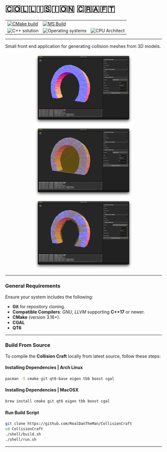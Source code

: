 # 🇨​​​​​🇴​​​​​🇱​​​​​🇱​​​​​🇮​​​​​🇸​​​​​🇮​​​​​🇴​​​​​🇳​​​​​ 🇨​​​​​🇷​​​​​🇦​​​​​🇫​​​​​🇹​​​​​
<table class="no-border">
  <tr>
    <td><a href="https://github.com/RealDanTheMan/CollisionCraft/actions/workflows/cmake-macos-build.yml" alt="Arch Build"><img src="https://github.com/RealDanTheMan/CollisionCraft/actions/workflows/cmake-archlinux-build.yml/badge.svg" alt="CMake build"/></a></td>
    <td><a href="https://github.com/RealDanTheMan/CollisionCraft/actions/workflows/cmake-archlinux-build.yml" alt="MacOSX Build"><img src="https://github.com/RealDanTheMan/CollisionCraft/actions/workflows/cmake-macos-build.yml/badge.svg" alt="MS Build"/></a></td>
    <td></td>
  </tr>
  <tr>
    <td><img src="https://img.shields.io/badge/Solution-C++17-blue.svg?style=flat&logo=c%2B%2B&logoColor=b0c0c0&labelColor=363D44" alt="C++ solution"/></td>
    <td><img src="https://img.shields.io/badge/OS-Arch%20%7C%20MacOSX-blue??style=flat&logo=Linux&logoColor=b0c0c0&labelColor=363D44" alt="Operating systems"/></td>
    <td colspan="2"><img src="https://img.shields.io/badge/CPU-x86%20%7C%20x86__64%20%7C%20-blue?style=flat&logo=amd&logoColor=b0c0c0&labelColor=363D44" alt="CPU Architect"/></td>
  </tr>
</table>

---

Small front end application for generating collision meshes from 3D models.

<p align="center">
  <img src="demo/img_01.png" alt="App Preview Image" width="320">
  <img src="demo/img_02.png" alt="App Preview Image" width="320">
  <img src="demo/img_03.png" alt="App Preview Image" width="320">
</p>


---

### General Requirements
Ensure your system includes the following:
- **Git** for repository cloning.
- **Compatible Compilers**: *GNU*, *LLVM* supporting **C++17** or newer.
- **CMake** (version 3.16+).
- **CGAL**
- **QT6**
  
---

### Build From Source

To compile the **Collision Craft** locally from latest source, follow these steps:

#### Installing Dependencies | Arch Linux
```bash
pacman -S cmake git qt6-base eigen tbb boost cgal

```

#### Installing Dependencies | MacOSX
```bash
brew install cmake git qt6 eigen tbb boost cgal 

```

#### Run Build Script
```bash
git clone https://github.com/RealDanTheMan/CollisionCraft
cd CollisionCraft
./shell/build.sh
./shell/run.sh
```

---


